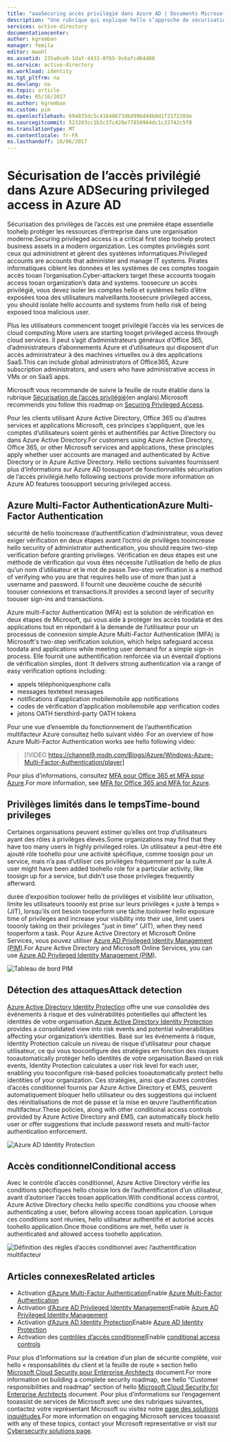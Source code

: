 ```yaml
---
title: "aaaSecuring accès privilégié dans Azure AD | Documents Microsoft"
description: "Une rubrique qui explique hello s’approche de sécurisation des accès privilégiés entre Azure, Azure Active Directory et Microsoft Online Services."
services: active-directory
documentationcenter: 
author: kgremban
manager: femila
editor: mwahl
ms.assetid: 235a0ce9-1daf-4433-8f65-9c6afcd64d08
ms.service: active-directory
ms.workload: identity
ms.tgt_pltfrm: na
ms.devlang: na
ms.topic: article
ms.date: 05/16/2017
ms.author: kgremban
ms.custom: pim
ms.openlocfilehash: 694835dc5c41640673dbd996d44b0d1f217220de
ms.sourcegitcommit: 523283cc1b3c37c428e77850964dc1c33742c5f0
ms.translationtype: MT
ms.contentlocale: fr-FR
ms.lasthandoff: 10/06/2017
---
```

# <a name="securing-privileged-access-in-azure-ad"></a><span data-ttu-id="acc5e-103">Sécurisation de l’accès privilégié dans Azure AD</span><span class="sxs-lookup"><span data-stu-id="acc5e-103">Securing privileged access in Azure AD</span></span>
<span data-ttu-id="acc5e-104">Sécurisation des privilèges de l’accès est une première étape essentielle toohelp protéger les ressources d’entreprise dans une organisation moderne.</span><span class="sxs-lookup"><span data-stu-id="acc5e-104">Securing privileged access is a critical first step toohelp protect business assets in a modern organization.</span></span> <span data-ttu-id="acc5e-105">Les comptes privilégiés sont ceux qui administrent et gèrent des systèmes informatiques.</span><span class="sxs-lookup"><span data-stu-id="acc5e-105">Privileged accounts are accounts that administer and manage IT systems.</span></span> <span data-ttu-id="acc5e-106">Pirates informatiques ciblent les données et les systèmes de ces comptes toogain accès tooan l’organisation.</span><span class="sxs-lookup"><span data-stu-id="acc5e-106">Cyber-attackers target these accounts toogain access tooan organization’s data and systems.</span></span> <span data-ttu-id="acc5e-107">toosecure un accès privilégié, vous devez isoler les comptes hello et systèmes hello d’être exposées tooa des utilisateurs malveillants.</span><span class="sxs-lookup"><span data-stu-id="acc5e-107">toosecure privileged access, you should isolate hello accounts and systems from hello risk of being exposed tooa malicious user.</span></span>

<span data-ttu-id="acc5e-108">Plus les utilisateurs commencent tooget privilégié l’accès via les services de cloud computing.</span><span class="sxs-lookup"><span data-stu-id="acc5e-108">More users are starting tooget privileged access through cloud services.</span></span> <span data-ttu-id="acc5e-109">Il peut s’agit d’administrateurs généraux d’Office 365, d’administrateurs d’abonnements Azure et d’utilisateurs qui disposent d’un accès administrateur à des machines virtuelles ou à des applications SaaS.</span><span class="sxs-lookup"><span data-stu-id="acc5e-109">This can include global administrators of Office365, Azure subscription administrators, and users who have administrative access in VMs or on SaaS apps.</span></span>

<span data-ttu-id="acc5e-110">Microsoft vous recommande de suivre la feuille de route établie dans la rubrique [Sécurisation de l’accès privilégié](https://technet.microsoft.com/library/mt631194.aspx)(en anglais).</span><span class="sxs-lookup"><span data-stu-id="acc5e-110">Microsoft recommends you follow this roadmap on [Securing Privileged Access](https://technet.microsoft.com/library/mt631194.aspx).</span></span>

<span data-ttu-id="acc5e-111">Pour les clients utilisant Azure Active Directory, Office 365 ou d’autres services et applications Microsoft, ces principes s’appliquent, que les comptes d’utilisateurs soient gérés et authentifiés par Active Directory ou dans Azure Active Directory.</span><span class="sxs-lookup"><span data-stu-id="acc5e-111">For customers using Azure Active Directory, Office 365, or other Microsoft services and applications, these principles apply whether user accounts are managed and authenticated by Active Directory or in Azure Active Directory.</span></span> <span data-ttu-id="acc5e-112">Hello sections suivantes fournissent plus d’informations sur Azure AD toosupport de fonctionnalités sécurisation de l’accès privilégié.</span><span class="sxs-lookup"><span data-stu-id="acc5e-112">hello following sections provide more information on Azure AD features toosupport securing privileged access.</span></span>

## <a name="azure-multi-factor-authentication"></a><span data-ttu-id="acc5e-113">Azure Multi-Factor Authentication</span><span class="sxs-lookup"><span data-stu-id="acc5e-113">Azure Multi-Factor Authentication</span></span>
<span data-ttu-id="acc5e-114">sécurité de hello tooincrease d’authentification d’administrateur, vous devez exiger vérification en deux étapes avant l’octroi de privilèges.</span><span class="sxs-lookup"><span data-stu-id="acc5e-114">tooincrease hello security of administrator authentication, you should require two-step verification before granting privileges.</span></span> <span data-ttu-id="acc5e-115">Vérification en deux étapes est une méthode de vérification qui vous êtes nécessite l’utilisation de hello de plus qu’un nom d’utilisateur et le mot de passe.</span><span class="sxs-lookup"><span data-stu-id="acc5e-115">Two-step verification is a method of verifying who you are that requires hello use of more than just a username and password.</span></span> <span data-ttu-id="acc5e-116">Il fournit une deuxième couche de sécurité toouser connexions et transactions.</span><span class="sxs-lookup"><span data-stu-id="acc5e-116">It provides a second layer of security toouser sign-ins and transactions.</span></span>

<span data-ttu-id="acc5e-117">Azure multi-Factor Authentication (MFA) est la solution de vérification en deux étapes de Microsoft, qui vous aide à protéger les accès toodata et des applications tout en répondant à la demande de l’utilisateur pour un processus de connexion simple.</span><span class="sxs-lookup"><span data-stu-id="acc5e-117">Azure Multi-Factor Authentication (MFA) is Microsoft's two-step verification solution, which helps safeguard access toodata and applications while meeting user demand for a simple sign-in process.</span></span> <span data-ttu-id="acc5e-118">Elle fournit une authentification renforcée via un éventail d’options de vérification simples, dont :</span><span class="sxs-lookup"><span data-stu-id="acc5e-118">It delivers strong authentication via a range of easy verification options including:</span></span>

- <span data-ttu-id="acc5e-119">appels téléphoniques</span><span class="sxs-lookup"><span data-stu-id="acc5e-119">phone calls</span></span>
- <span data-ttu-id="acc5e-120">messages texte</span><span class="sxs-lookup"><span data-stu-id="acc5e-120">text messages</span></span>
- <span data-ttu-id="acc5e-121">notifications d’application mobile</span><span class="sxs-lookup"><span data-stu-id="acc5e-121">mobile app notifications</span></span>
- <span data-ttu-id="acc5e-122">codes de vérification d’application mobile</span><span class="sxs-lookup"><span data-stu-id="acc5e-122">mobile app verification codes</span></span>
- <span data-ttu-id="acc5e-123">jetons OATH tiers</span><span class="sxs-lookup"><span data-stu-id="acc5e-123">third-party OATH tokens</span></span>

<span data-ttu-id="acc5e-124">Pour une vue d’ensemble du fonctionnement de l’authentification multifacteur Azure consultez hello suivant vidéo :</span><span class="sxs-lookup"><span data-stu-id="acc5e-124">For an overview of how Azure Multi-Factor Authentication works see hello following video:</span></span>

> [!VIDEO https://channel9.msdn.com/Blogs/Azure/Windows-Azure-Multi-Factor-Authentication/player]

<span data-ttu-id="acc5e-125">Pour plus d’informations, consultez [MFA pour Office 365 et MFA pour Azure](https://blogs.technet.microsoft.com/ad/2014/02/11/mfa-for-office-365-and-mfa-for-azure/).</span><span class="sxs-lookup"><span data-stu-id="acc5e-125">For more information, see [MFA for Office 365 and MFA for Azure](https://blogs.technet.microsoft.com/ad/2014/02/11/mfa-for-office-365-and-mfa-for-azure/).</span></span>

## <a name="time-bound-privileges"></a><span data-ttu-id="acc5e-126">Privilèges limités dans le temps</span><span class="sxs-lookup"><span data-stu-id="acc5e-126">Time-bound privileges</span></span>
<span data-ttu-id="acc5e-127">Certaines organisations peuvent estimer qu’elles ont trop d’utilisateurs ayant des rôles à privilèges élevés.</span><span class="sxs-lookup"><span data-stu-id="acc5e-127">Some organizations may find that they have too many users in highly privileged roles.</span></span> <span data-ttu-id="acc5e-128">Un utilisateur a peut-être été ajouté rôle toohello pour une activité spécifique, comme toosign pour un service, mais n’a pas d’utiliser ces privilèges fréquemment par la suite.</span><span class="sxs-lookup"><span data-stu-id="acc5e-128">A user might have been added toohello role for a particular activity, like toosign up for a service, but didn't use those privileges frequently afterward.</span></span>

<span data-ttu-id="acc5e-129">durée d’exposition toolower hello de privilèges et visibilité leur utilisation, limite les utilisateurs tooonly est prise sur leurs privilèges « juste à temps » (JIT), lorsqu’ils ont besoin tooperform une tâche.</span><span class="sxs-lookup"><span data-stu-id="acc5e-129">toolower hello exposure time of privileges and increase your visibility into their use, limit users tooonly taking on their privileges "just in time" (JIT), when they need tooperform a task.</span></span> <span data-ttu-id="acc5e-130">Pour Azure Active Directory et Microsoft Online Services, vous pouvez utiliser [Azure AD Privileged Identity Management (PIM)](http://aka.ms/AzurePIM).</span><span class="sxs-lookup"><span data-stu-id="acc5e-130">For Azure Active Directory and Microsoft Online Services, you can use [Azure AD Privileged Identity Management (PIM)](http://aka.ms/AzurePIM).</span></span>

![Tableau de bord PIM][2]

## <a name="attack-detection"></a><span data-ttu-id="acc5e-132">Détection des attaques</span><span class="sxs-lookup"><span data-stu-id="acc5e-132">Attack detection</span></span>
<span data-ttu-id="acc5e-133">[Azure Active Directory Identity Protection](../active-directory-identityprotection.md) offre une vue consolidée des événements à risque et des vulnérabilités potentielles qui affectent les identités de votre organisation.</span><span class="sxs-lookup"><span data-stu-id="acc5e-133">[Azure Active Directory Identity Protection](../active-directory-identityprotection.md) provides a consolidated view into risk events and potential vulnerabilities affecting your organization’s identities.</span></span> <span data-ttu-id="acc5e-134">Basé sur les événements à risque, Identity Protection calcule un niveau de risque d’utilisateur pour chaque utilisateur, ce qui vous tooconfigure des stratégies en fonction des risques tooautomatically protéger hello identités de votre organisation.</span><span class="sxs-lookup"><span data-stu-id="acc5e-134">Based on risk events, Identity Protection calculates a user risk level for each user, enabling you tooconfigure risk-based policies tooautomatically protect hello identities of your organization.</span></span> <span data-ttu-id="acc5e-135">Ces stratégies, ainsi que d’autres contrôles d’accès conditionnel fournis par Azure Active Directory et EMS, peuvent automatiquement bloquer hello utilisateur ou des suggestions qui incluent des réinitialisations de mot de passe et la mise en œuvre l’authentification multifacteur.</span><span class="sxs-lookup"><span data-stu-id="acc5e-135">These policies, along with other conditional access controls provided by Azure Active Directory and EMS, can automatically block hello user or offer suggestions that include password resets and multi-factor authentication enforcement.</span></span>

![Azure AD Identity Protection][3]

## <a name="conditional-access"></a><span data-ttu-id="acc5e-137">Accès conditionnel</span><span class="sxs-lookup"><span data-stu-id="acc5e-137">Conditional access</span></span>
<span data-ttu-id="acc5e-138">Avec le contrôle d’accès conditionnel, Azure Active Directory vérifie les conditions spécifiques hello choisie lors de l’authentification d’un utilisateur, avant d’autoriser l’accès tooan application.</span><span class="sxs-lookup"><span data-stu-id="acc5e-138">With conditional access control, Azure Active Directory checks hello specific conditions you choose when authenticating a user, before allowing access tooan application.</span></span> <span data-ttu-id="acc5e-139">Lorsque ces conditions sont réunies, hello utilisateur authentifié et autorisé accès toohello application.</span><span class="sxs-lookup"><span data-stu-id="acc5e-139">Once those conditions are met, hello user is authenticated and allowed access toohello application.</span></span>

![Définition des règles d’accès conditionnel avec l’authentification multifacteur][4]

## <a name="related-articles"></a><span data-ttu-id="acc5e-141">Articles connexes</span><span class="sxs-lookup"><span data-stu-id="acc5e-141">Related articles</span></span>
* <span data-ttu-id="acc5e-142">Activation [d’Azure Multi-Factor Authentication](../../multi-factor-authentication/multi-factor-authentication-get-started-cloud.md)</span><span class="sxs-lookup"><span data-stu-id="acc5e-142">Enable [Azure Multi-Factor Authentication](../../multi-factor-authentication/multi-factor-authentication-get-started-cloud.md)</span></span>
* <span data-ttu-id="acc5e-143">Activation [d’Azure AD Privileged Identity Management](../active-directory-privileged-identity-management-configure.md)</span><span class="sxs-lookup"><span data-stu-id="acc5e-143">Enable [Azure AD Privileged Identity Management](../active-directory-privileged-identity-management-configure.md)</span></span>
* <span data-ttu-id="acc5e-144">Activation [d’Azure AD Identity Protection](../active-directory-identityprotection.md)</span><span class="sxs-lookup"><span data-stu-id="acc5e-144">Enable [Azure AD Identity Protection](../active-directory-identityprotection.md)</span></span>
* <span data-ttu-id="acc5e-145">Activation des [contrôles d’accès conditionnel](../active-directory-conditional-access.md)</span><span class="sxs-lookup"><span data-stu-id="acc5e-145">Enable [conditional access controls](../active-directory-conditional-access.md)</span></span>

<span data-ttu-id="acc5e-146">Pour plus d’informations sur la création d’un plan de sécurité complète, voir hello « responsabilités du client et la feuille de route » section hello [Microsoft Cloud Security pour Enterprise Architects](http://aka.ms/securecustomer) document.</span><span class="sxs-lookup"><span data-stu-id="acc5e-146">For more information on building a complete security roadmap, see hello “Customer responsibilities and roadmap” section of hello [Microsoft Cloud Security for Enterprise Architects](http://aka.ms/securecustomer) document.</span></span> <span data-ttu-id="acc5e-147">Pour plus d’informations sur l’engagement tooassist de services de Microsoft avec une des rubriques suivantes, contactez votre représentant Microsoft ou visitez notre [page des solutions inquiétudes](https://www.microsoft.com/en-us/microsoftservices/campaigns/cybersecurity-protection.aspx).</span><span class="sxs-lookup"><span data-stu-id="acc5e-147">For more information on engaging Microsoft services tooassist with any of these topics, contact your Microsoft representative or visit our [Cybersecurity solutions page](https://www.microsoft.com/en-us/microsoftservices/campaigns/cybersecurity-protection.aspx).</span></span>

<!--Image references-->
[1]: ../media/active-directory-privileged-identity-management-configure/Search_PIM.png
[2]: ../media/active-directory-privileged-identity-management-configure/PIM_Dash.png
[3]: ../media/active-directory-identityprotection/29.png
[4]: ../media/active-directory-conditional-access/conditionalaccess-saas-apps.png
